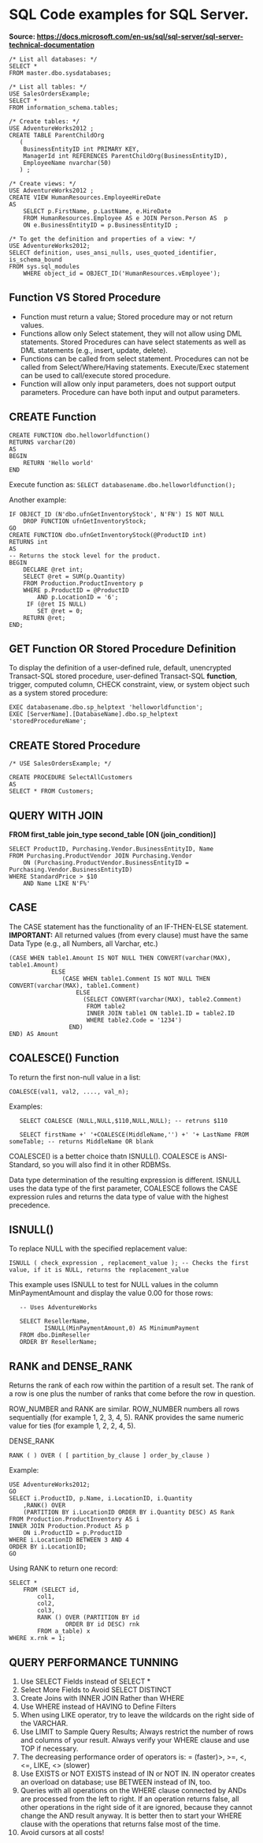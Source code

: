 # SQL Code examples for SQL Server.

**Source: https://docs.microsoft.com/en-us/sql/sql-server/sql-server-technical-documentation**

```
/* List all databases: */
SELECT *
FROM master.dbo.sysdatabases;

/* List all tables: */
USE SalesOrdersExample;
SELECT *
FROM information_schema.tables;

/* Create tables: */
USE AdventureWorks2012 ;  
CREATE TABLE ParentChildOrg  
   (  
    BusinessEntityID int PRIMARY KEY,  
    ManagerId int REFERENCES ParentChildOrg(BusinessEntityID),  
    EmployeeName nvarchar(50)   
   ) ;

/* Create views: */
USE AdventureWorks2012 ;   
CREATE VIEW HumanResources.EmployeeHireDate  
AS  
    SELECT p.FirstName, p.LastName, e.HireDate  
    FROM HumanResources.Employee AS e JOIN Person.Person AS  p  
    ON e.BusinessEntityID = p.BusinessEntityID ;

/* To get the definition and properties of a view: */
USE AdventureWorks2012;  
SELECT definition, uses_ansi_nulls, uses_quoted_identifier, is_schema_bound  
FROM sys.sql_modules  
    WHERE object_id = OBJECT_ID('HumanResources.vEmployee');

```

## Function VS Stored Procedure

* Function must return a value; Stored procedure may or not return values.
* Functions allow only Select statement, they will not allow using DML statements. Stored Procedures can have select statements as well as DML statements (e.g., insert, update, delete).
* Functions can be called from select statement. Procedures can not be called from Select/Where/Having statements. Execute/Exec
statement can be used to call/execute stored procedure.
* Function will allow only input parameters, does not support output parameters. Procedure can have both input and output parameters.

## CREATE Function

```
CREATE FUNCTION dbo.helloworldfunction()
RETURNS varchar(20)
AS 
BEGIN
	RETURN 'Hello world'
END
```

Execute function as:
```SELECT databasename.dbo.helloworldfunction();```

Another example:
```
IF OBJECT_ID (N'dbo.ufnGetInventoryStock', N'FN') IS NOT NULL  
	DROP FUNCTION ufnGetInventoryStock;  
GO  
CREATE FUNCTION dbo.ufnGetInventoryStock(@ProductID int)  
RETURNS int   
AS   
-- Returns the stock level for the product.  
BEGIN  
    DECLARE @ret int;  
    SELECT @ret = SUM(p.Quantity)   
    FROM Production.ProductInventory p   
    WHERE p.ProductID = @ProductID   
        AND p.LocationID = '6';  
     IF (@ret IS NULL)   
        SET @ret = 0;  
    RETURN @ret;  
END;
```
## GET Function OR Stored Procedure Definition

To display the definition of a user-defined rule, default, unencrypted Transact-SQL stored procedure, user-defined Transact-SQL **function**, trigger, computed column, CHECK constraint, view, or system object such as a system stored procedure:
```
EXEC databasename.dbo.sp_helptext 'helloworldfunction';
EXEC [ServerName].[DatabaseName].dbo.sp_helptext 'storedProcedureName';
```

## CREATE Stored Procedure

```
/* USE SalesOrdersExample; */

CREATE PROCEDURE SelectAllCustomers
AS
SELECT * FROM Customers;

```

## QUERY WITH JOIN
**FROM first_table join_type second_table [ON (join_condition)]**

```
SELECT ProductID, Purchasing.Vendor.BusinessEntityID, Name
FROM Purchasing.ProductVendor JOIN Purchasing.Vendor
    ON (Purchasing.ProductVendor.BusinessEntityID = Purchasing.Vendor.BusinessEntityID)
WHERE StandardPrice > $10
    AND Name LIKE N'F%'
```

## CASE

The CASE statement has the functionality of an IF-THEN-ELSE statement. **IMPORTANT:** All returned values (from every clause) must have the same Data Type (e.g., all Numbers, all Varchar, etc.)

```
(CASE WHEN table1.Amount IS NOT NULL THEN CONVERT(varchar(MAX), table1.Amount)
            ELSE
               (CASE WHEN table1.Comment IS NOT NULL THEN CONVERT(varchar(MAX), table1.Comment)
                   ELSE
                     (SELECT CONVERT(varchar(MAX), table2.Comment)
                      FROM table2
                      INNER JOIN table1 ON table1.ID = table2.ID
                      WHERE table2.Code = '1234')
                 END)
END) AS Amount
```

## COALESCE() Function

To return the first non-null value in a list:
```
COALESCE(val1, val2, ...., val_n);
```
Examples:
```
   SELECT COALESCE (NULL,NULL,$110,NULL,NULL); -- retruns $110

   SELECT firstName +' '+COALESCE(MiddleName,'') +' '+ LastName FROM someTable; -- returns MiddleName OR blank

```

COALESCE() is a better choice thatn ISNULL(). COALESCE is ANSI-Standard, so you will also find it in other RDBMSs.

Data type determination of the resulting expression is different. ISNULL uses the data type of the first parameter, COALESCE follows the CASE expression rules and returns the data type of value with the highest precedence.

## ISNULL()

To replace NULL with the specified replacement value:
```
ISNULL ( check_expression , replacement_value ); -- Checks the first value, if it is NULL, returns the replacement_value
```
This example uses ISNULL to test for NULL values in the column MinPaymentAmount and display the value 0.00 for those rows:
```
   -- Uses AdventureWorks  
  
   SELECT ResellerName,   
          ISNULL(MinPaymentAmount,0) AS MinimumPayment  
   FROM dbo.DimReseller  
   ORDER BY ResellerName;
```

## RANK and DENSE_RANK

Returns the rank of each row within the partition of a result set. The rank of a row is one plus the number of ranks that come before the row in question.

ROW_NUMBER and RANK are similar. ROW_NUMBER numbers all rows sequentially (for example 1, 2, 3, 4, 5). RANK provides the same numeric value for ties (for example 1, 2, 2, 4, 5).

DENSE_RANK 

```
RANK ( ) OVER ( [ partition_by_clause ] order_by_clause ) 
```

Example:
```
USE AdventureWorks2012;  
GO  
SELECT i.ProductID, p.Name, i.LocationID, i.Quantity  
    ,RANK() OVER   
    (PARTITION BY i.LocationID ORDER BY i.Quantity DESC) AS Rank  
FROM Production.ProductInventory AS i   
INNER JOIN Production.Product AS p   
    ON i.ProductID = p.ProductID  
WHERE i.LocationID BETWEEN 3 AND 4  
ORDER BY i.LocationID;  
GO
```
Using RANK to return one record:

```
SELECT *
	FROM (SELECT id,
		col1,
		col2,
		col3,
		RANK () OVER (PARTITION BY id
				ORDER BY id DESC) rnk
		FROM a_table) x
WHERE x.rnk = 1;
```

## QUERY PERFORMANCE TUNNING

1. Use SELECT Fields instead of SELECT *
2. Select More Fields to Avoid SELECT DISTINCT
3. Create Joins with INNER JOIN Rather than WHERE
4. Use WHERE instead of HAVING to Define Filters
5. When using LIKE operator, try to leave the wildcards on the right side of the VARCHAR.
6. Use LIMIT to Sample Query Results; Always restrict the number of rows and columns of your result. Always verify your WHERE clause and use TOP if necessary.
7. The decreasing performance order of operators is: = (faster)>, >=, <, <=, LIKE, <> (slower)
8. Use EXISTS or NOT EXISTS instead of IN or NOT IN. IN operator creates an overload on database; use BETWEEN instead of IN, too.
9. Queries with all operations on the WHERE clause connected by ANDs are processed from the left to right. If an operation returns false, all other operations in the right side of it are ignored, because they cannot change the AND result anyway. It is better then to start your WHERE clause with the operations that returns false most of the time.
10. Avoid cursors at all costs!


